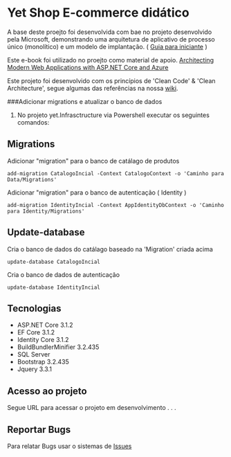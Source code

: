 Yet Shop E-commerce didático 
===================================================

A base deste proejto foi desenvolvida com bae no projeto desenvolvido pela Microsoft, demonstrando uma arquitetura de aplicativo de processo único 
(monolítico) e um modelo de implantação. ( [Guia para iniciante](https://github.com/dotnet-architecture/eShopOnWeb/wiki/Getting-Started-for-Beginners) )

Este e-book foi utilizado no proejto como material de apoio. [ Architecting Modern Web Applications with ASP.NET Core and Azure](https://dotnet.microsoft.com/download/e-book/aspnet/pdf)

Este projeto foi desenvolvido com os princípios de 'Clean Code' & 'Clean Architecture', segue algumas das referências na nossa [wiki](https://github.com/marcelobiberg/YetShop/wiki). 

###Adicionar migrations e atualizar o banco de dados

1. No projeto yet.Infrasctructure via Powershell executar os seguintes comandos:

## Migrations

Adicionar "migration" para o banco de catálago de produtos
```
add-migration CatalogoIncial -Context CatalogoContext -o 'Caminho para Data/Migrations'
```
Adicionar "migration" para o banco de autenticação ( Identity )
```
add-migration IdentityIncial -Context AppIdentityDbContext -o 'Caminho para Identity/Migrations'
```

## Update-database

Cria o banco de dados do catálago baseado na 'Migration' criada acima
```
update-database CatalogoIncial
```
Cria o banco de dados de autenticação
```
update-database IdentityIncial
```

## Tecnologias
* ASP.NET Core 3.1.2
* EF Core 3.1.2
* Identity Core 3.1.2
* BuildBundlerMinifier 3.2.435
* SQL Server
* Bootstrap 3.2.435
* Jquery 3.3.1

## Acesso ao projeto

Segue URL para acessar o projeto em desenvolvimento . . .

## Reportar Bugs

Para relatar Bugs usar o sistemas de [Issues](https://github.com/marcelobiberg/YetShop/issues)
